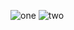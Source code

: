 ![one](https://github.com/user-attachments/assets/00ab910e-92d2-41b4-a5ce-ea5e8d618329)
![two](https://github.com/user-attachments/assets/d380d1e2-26e6-4852-955f-bc7e8aaf9b6e)
